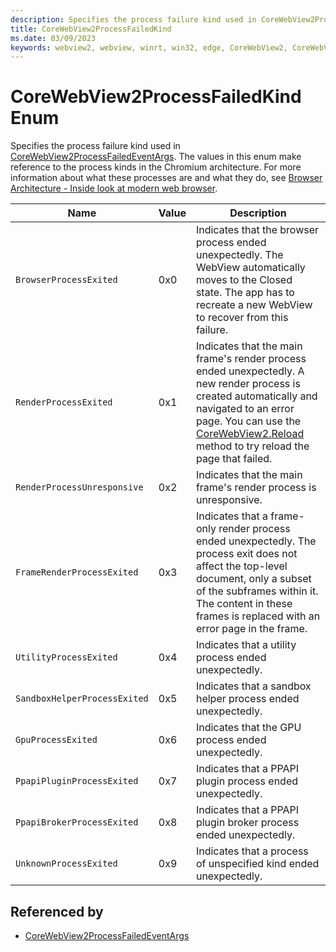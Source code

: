 ```yaml
---
description: Specifies the process failure kind used in CoreWebView2ProcessFailedEventArgs.
title: CoreWebView2ProcessFailedKind
ms.date: 03/09/2023
keywords: webview2, webview, winrt, win32, edge, CoreWebView2, CoreWebView2Controller, browser control, edge html, CoreWebView2ProcessFailedKind
---
```


# CoreWebView2ProcessFailedKind Enum

Specifies the process failure kind used in [CoreWebView2ProcessFailedEventArgs](corewebview2processfailedeventargs.md).
The values in this enum make reference to the process kinds in the Chromium architecture. For more information about what these processes are and what they do, see [Browser Architecture - Inside look at modern web browser](https://developers.google.com/web/updates/2018/09/inside-browser-part1).

| Name |  Value | Description |
|--|--|--|
|`BrowserProcessExited` | 0x0  |  Indicates that the browser process ended unexpectedly. The WebView automatically moves to the Closed state. The app has to recreate a new WebView to recover from this failure.|
|`RenderProcessExited` | 0x1  |  Indicates that the main frame's render process ended unexpectedly. A new render process is created automatically and navigated to an error page. You can use the [CoreWebView2.Reload](corewebview2.md#reload) method to try reload the page that failed.|
|`RenderProcessUnresponsive` | 0x2  |  Indicates that the main frame's render process is unresponsive.|
|`FrameRenderProcessExited` | 0x3  |  Indicates that a frame-only render process ended unexpectedly. The process exit does not affect the top-level document, only a subset of the subframes within it. The content in these frames is replaced with an error page in the frame.|
|`UtilityProcessExited` | 0x4  |  Indicates that a utility process ended unexpectedly.|
|`SandboxHelperProcessExited` | 0x5  |  Indicates that a sandbox helper process ended unexpectedly.|
|`GpuProcessExited` | 0x6  |  Indicates that the GPU process ended unexpectedly.|
|`PpapiPluginProcessExited` | 0x7  |  Indicates that a PPAPI plugin process ended unexpectedly.|
|`PpapiBrokerProcessExited` | 0x8  |  Indicates that a PPAPI plugin broker process ended unexpectedly.|
|`UnknownProcessExited` | 0x9  |  Indicates that a process of unspecified kind ended unexpectedly.|


## Referenced by

- [CoreWebView2ProcessFailedEventArgs](corewebview2processfailedeventargs.md)
